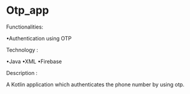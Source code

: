 # Otp_app

Functionalities:

•Authentication using OTP

Technology :

•Java •XML •Firebase

Description :

A Kotlin application which authenticates the phone number by using otp.
